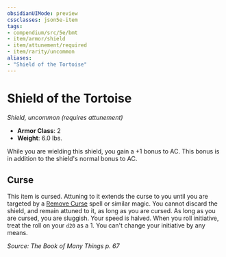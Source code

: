 ```yaml
---
obsidianUIMode: preview
cssclasses: json5e-item
tags:
- compendium/src/5e/bmt
- item/armor/shield
- item/attunement/required
- item/rarity/uncommon
aliases: 
- "Shield of the Tortoise"
---
```

# Shield of the Tortoise
*Shield, uncommon (requires attunement)*  

- **Armor Class**: 2
- **Weight**: 6.0 lbs.

While you are wielding this shield, you gain a +1 bonus to AC. This bonus is in addition to the shield's normal bonus to AC.

## Curse

This item is cursed. Attuning to it extends the curse to you until you are targeted by a [Remove Curse](z_compendium/spells/remove-curse.md) spell or similar magic. You cannot discard the shield, and remain attuned to it, as long as you are cursed. As long as you are cursed, you are sluggish. Your speed is halved. When you roll initiative, treat the roll on your `d20` as a 1. You can't change your initiative by any means.

*Source: The Book of Many Things p. 67*
